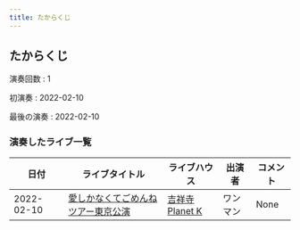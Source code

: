 ```yaml
---
title: たからくじ
---
```

## たからくじ

演奏回数
: 1

初演奏
: 2022-02-10

最後の演奏
: 2022-02-10

### 演奏したライブ一覧

|日付|ライブタイトル|ライブハウス|出演者|コメント|
|---|------------|----------|-----|------|
|2022-02-10|[愛しかなくてごめんねツアー東京公演](live003.html)|[吉祥寺Planet K](livehouse003.html)|ワンマン|None|
